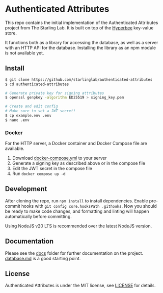 # Authenticated Attributes

This repo contains the initial implementation of the Authenticated Attributes project from The Starling Lab. It is built on top of the [Hyperbee](https://docs.pears.com/building-blocks/hyperbee) key-value store.

It functions both as a library for accessing the database, as well as a server with an HTTP API for the database.
Installing the library as an npm module is not available yet.

## Install

```bash
$ git clone https://github.com/starlinglab/authenticated-attributes
$ cd authenticated-attributes

# Generate private key for signing attributes
$ openssl genpkey -algorithm ED25519 > signing_key.pem

# Create and edit config
# Make sure to set a JWT secret!
$ cp example.env .env
$ nano .env
```

### Docker

For the HTTP server, a Docker container and Docker Compose file are available.

1. Download [docker-compose.yml](./docker-compose.yml) to your server
2. Generate a signing key as described above or in the compose file
3. Edit the JWT secret in the compose file
4. Run `docker compose up -d`

## Development

After cloning the repo, run `npm install` to install dependencies. Enable pre-commit hooks with `git config core.hooksPath .githooks`. Now you should be ready to make code changes, and formatting and linting will happen automatically before committing.

Using NodeJS v20 LTS is recommended over the latest NodeJS version.

## Documentation

Please see the [docs](./docs/) folder for further documentation on the project. [database.md](./docs/database.md) is a good starting point.

## License

Authenticated Attributes is under the MIT license, see [LICENSE](./LICENSE) for details.
